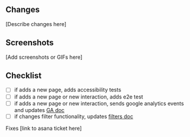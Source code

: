 ## Changes

[Describe changes here]

## Screenshots

[Add screenshots or GIFs here]

## Checklist

- [ ] if adds a new page, adds accessibility tests
- [ ] if adds a new page or new interaction, adds e2e test
- [ ] if adds a new page or new interaction, sends google analytics events and updates [GA doc](https://docs.google.com/document/d/1DfQDUNZPO3B352EhUwXp0el6qrAWz8Jq9cTa1yv8Ty4/edit)
- [ ] if changes filter functionality, updates [filters doc](https://docs.google.com/document/d/1yEdo7IpHCtEKNNF6FMLapBUgcPw_8CY7wGwxKTdtJrU/edit)

Fixes [link to asana ticket here]
